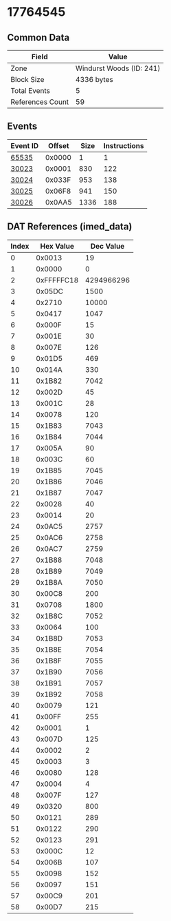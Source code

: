# 17764545

## Common Data

| Field            | Value                    |
|------------------|--------------------------|
| Zone             | Windurst Woods (ID: 241) |
| Block Size       | 4336 bytes               |
| Total Events     | 5                        |
| References Count | 59                       |

## Events

| Event ID            | Offset   |   Size |   Instructions |
|---------------------|----------|--------|----------------|
| [65535](./65535.md) | 0x0000   |      1 |              1 |
| [30023](./30023.md) | 0x0001   |    830 |            122 |
| [30024](./30024.md) | 0x033F   |    953 |            138 |
| [30025](./30025.md) | 0x06F8   |    941 |            150 |
| [30026](./30026.md) | 0x0AA5   |   1336 |            188 |

## DAT References (imed_data)

|   Index | Hex Value   |   Dec Value |
|---------|-------------|-------------|
|       0 | 0x0013      |          19 |
|       1 | 0x0000      |           0 |
|       2 | 0xFFFFFC18  |  4294966296 |
|       3 | 0x05DC      |        1500 |
|       4 | 0x2710      |       10000 |
|       5 | 0x0417      |        1047 |
|       6 | 0x000F      |          15 |
|       7 | 0x001E      |          30 |
|       8 | 0x007E      |         126 |
|       9 | 0x01D5      |         469 |
|      10 | 0x014A      |         330 |
|      11 | 0x1B82      |        7042 |
|      12 | 0x002D      |          45 |
|      13 | 0x001C      |          28 |
|      14 | 0x0078      |         120 |
|      15 | 0x1B83      |        7043 |
|      16 | 0x1B84      |        7044 |
|      17 | 0x005A      |          90 |
|      18 | 0x003C      |          60 |
|      19 | 0x1B85      |        7045 |
|      20 | 0x1B86      |        7046 |
|      21 | 0x1B87      |        7047 |
|      22 | 0x0028      |          40 |
|      23 | 0x0014      |          20 |
|      24 | 0x0AC5      |        2757 |
|      25 | 0x0AC6      |        2758 |
|      26 | 0x0AC7      |        2759 |
|      27 | 0x1B88      |        7048 |
|      28 | 0x1B89      |        7049 |
|      29 | 0x1B8A      |        7050 |
|      30 | 0x00C8      |         200 |
|      31 | 0x0708      |        1800 |
|      32 | 0x1B8C      |        7052 |
|      33 | 0x0064      |         100 |
|      34 | 0x1B8D      |        7053 |
|      35 | 0x1B8E      |        7054 |
|      36 | 0x1B8F      |        7055 |
|      37 | 0x1B90      |        7056 |
|      38 | 0x1B91      |        7057 |
|      39 | 0x1B92      |        7058 |
|      40 | 0x0079      |         121 |
|      41 | 0x00FF      |         255 |
|      42 | 0x0001      |           1 |
|      43 | 0x007D      |         125 |
|      44 | 0x0002      |           2 |
|      45 | 0x0003      |           3 |
|      46 | 0x0080      |         128 |
|      47 | 0x0004      |           4 |
|      48 | 0x007F      |         127 |
|      49 | 0x0320      |         800 |
|      50 | 0x0121      |         289 |
|      51 | 0x0122      |         290 |
|      52 | 0x0123      |         291 |
|      53 | 0x000C      |          12 |
|      54 | 0x006B      |         107 |
|      55 | 0x0098      |         152 |
|      56 | 0x0097      |         151 |
|      57 | 0x00C9      |         201 |
|      58 | 0x00D7      |         215 |
